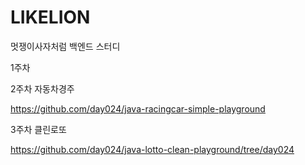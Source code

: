 # LIKELION
멋쟁이사자처럼 백엔드 스터디 

1주차 


2주차 자동차경주

https://github.com/day024/java-racingcar-simple-playground

3주차 클린로또

https://github.com/day024/java-lotto-clean-playground/tree/day024
